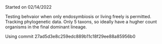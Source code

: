 Started on 02/14/2022

Testing behvaior when only endosymbiosis or living freely is permitted. Tracking phylogenetic data. Only 5 taxons, so ideally have a hugher count organisms in the final dominant lineage.

Using commit 27ad5d3e8c259edc889b11c18f29ee88a85956b0
